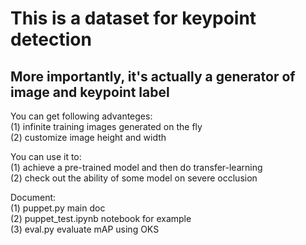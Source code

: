 # This is a dataset for keypoint detection
## More importantly, it's actually a generator of image and keypoint label

You can get following advanteges:<br>
(1) infinite training images generated on the fly<br>
(2) customize image height and width<br>

You can use it to:<br>
(1) achieve a pre-trained model and then do transfer-learning<br>
(2) check out the ability of some model on severe occlusion<br>

Document:<br>
(1) puppet.py main doc<br>
(2) puppet_test.ipynb notebook for example<br>
(3) eval.py evaluate mAP using OKS <br>
